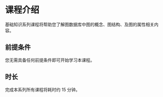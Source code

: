 # 课程介绍

基础知识系列课程将帮助您了解图数据库中图的概念、图结构、及图的属性相关内容。

## 前提条件

您无需具备任何前提条件即可开始学习本课程。

## 时长

完成本系列所有课程将耗时约 15 分钟。
